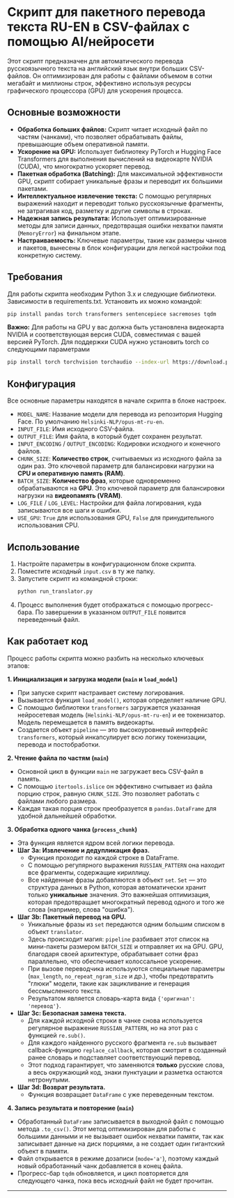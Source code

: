 # Скрипт для пакетного перевода текста RU-EN в CSV-файлах с помощью AI/нейросети

Этот скрипт предназначен для автоматического перевода русскоязычного текста на английский язык внутри больших CSV-файлов. Он оптимизирован для работы с файлами объемом в сотни мегабайт и миллионы строк, эффективно используя ресурсы графического процессора (GPU) для ускорения процесса.

## Основные возможности

* **Обработка больших файлов:** Скрипт читает исходный файл по частям (чанками), что позволяет обрабатывать файлы, превышающие объем оперативной памяти.
* **Ускорение на GPU:** Использует библиотеку PyTorch и Hugging Face Transformers для выполнения вычислений на видеокарте NVIDIA (CUDA), что многократно ускоряет перевод.
* **Пакетная обработка (Batching):** Для максимальной эффективности GPU, скрипт собирает уникальные фразы и переводит их большими пакетами.
* **Интеллектуальное извлечение текста:** С помощью регулярных выражений находит и переводит только русскоязычные фрагменты, не затрагивая код, разметку и другие символы в строках.
* **Надежная запись результата:** Использует оптимизированные методы для записи данных, предотвращая ошибки нехватки памяти (`MemoryError`) на финальном этапе.
* **Настраиваемость:** Ключевые параметры, такие как размеры чанков и пакетов, вынесены в блок конфигурации для легкой настройки под конкретную систему.

## Требования

Для работы скрипта необходим Python 3.x и следующие библиотеки. Зависимости в requirements.txt. Установить их можно командой:

```bash
pip install pandas torch transformers sentencepiece sacremoses tqdm
```
**Важно:** Для работы на GPU у вас должна быть установлена видеокарта NVIDIA и соответствующая версия CUDA, совместимая с вашей версией PyTorch. Для поддержки CUDA нужно установить torch со следующими параметрами
```bash
pip install torch torchvision torchaudio --index-url https://download.pytorch.org/whl/cu118
```

## Конфигурация

Все основные параметры находятся в начале скрипта в блоке настроек.

* `MODEL_NAME`: Название модели для перевода из репозитория Hugging Face. По умолчанию `Helsinki-NLP/opus-mt-ru-en`.
* `INPUT_FILE`: Имя исходного CSV-файла.
* `OUTPUT_FILE`: Имя файла, в который будет сохранен результат.
* `INPUT_ENCODING` / `OUTPUT_ENCODING`: Кодировки исходного и конечного файлов.
* `CHUNK_SIZE`: **Количество строк**, считываемых из исходного файла за один раз. Это ключевой параметр для балансировки нагрузки на **CPU и оперативную память (RAM)**.
* `BATCH_SIZE`: **Количество фраз**, которые одновременно обрабатываются на **GPU**. Это ключевой параметр для балансировки нагрузки на **видеопамять (VRAM)**.
* `LOG_FILE` / `LOG_LEVEL`: Настройки для файла логирования, куда записываются все шаги и ошибки.
* `USE_GPU`: `True` для использования GPU, `False` для принудительного использования CPU.

## Использование

1.  Настройте параметры в конфигурационном блоке скрипта.
2.  Поместите исходный `input.csv` в ту же папку.
3.  Запустите скрипт из командной строки:
    ```bash
    python run_translator.py
    ```
4.  Процесс выполнения будет отображаться с помощью прогресс-бара. По завершении в указанном `OUTPUT_FILE` появится переведенный файл.

## Как работает код

Процесс работы скрипта можно разбить на несколько ключевых этапов:

**1. Инициализация и загрузка модели (`main` и `load_model`)**
   - При запуске скрипт настраивает систему логирования.
   - Вызывается функция `load_model()`, которая определяет наличие GPU.
   - С помощью библиотеки `transformers` загружается указанная нейросетевая модель (`Helsinki-NLP/opus-mt-ru-en`) и ее токенизатор. Модель перемещается в память видеокарты.
   - Создается объект `pipeline` — это высокоуровневый интерфейс `transformers`, который инкапсулирует всю логику токенизации, перевода и постобработки.

**2. Чтение файла по частям (`main`)**
   - Основной цикл в функции `main` не загружает весь CSV-файл в память.
   - С помощью `itertools.islice` он эффективно считывает из файла порцию строк, равную `CHUNK_SIZE`. Это позволяет работать с файлами любого размера.
   - Каждая такая порция строк преобразуется в `pandas.DataFrame` для удобной дальнейшей обработки.

**3. Обработка одного чанка (`process_chunk`)**
   - Эта функция является ядром всей логики перевода.
   - **Шаг 3a: Извлечение и дедупликация фраз.**
     - Функция проходит по каждой строке в DataFrame.
     - С помощью регулярного выражения `RUSSIAN_PATTERN` она находит все фрагменты, содержащие кириллицу.
     - Все найденные фразы добавляются в объект `set`. `Set` — это структура данных в Python, которая автоматически хранит только **уникальные** значения. Это важнейшая оптимизация, которая предотвращает многократный перевод одного и того же слова (например, слова "ошибка").
   - **Шаг 3b: Пакетный перевод на GPU.**
     - Уникальные фразы из `set` передаются одним большим списком в объект `translator`.
     - Здесь происходит магия: `pipeline` разбивает этот список на мини-пакеты размером `BATCH_SIZE` и отправляет их на GPU. GPU, благодаря своей архитектуре, обрабатывает сотни фраз параллельно, что обеспечивает колоссальное ускорение.
     - При вызове переводчика используются специальные параметры (`max_length`, `no_repeat_ngram_size` и др.), чтобы предотвратить "глюки" модели, такие как зацикливание и генерация бессмысленного текста.
     - Результатом является словарь-карта вида `{'оригинал': 'перевод'}`.
   - **Шаг 3c: Безопасная замена текста.**
     - Для каждой исходной строки в чанке снова используется регулярное выражение `RUSSIAN_PATTERN`, но на этот раз с функцией `re.sub()`.
     - Для каждого найденного русского фрагмента `re.sub` вызывает callback-функцию `replace_callback`, которая смотрит в созданный ранее словарь и подставляет соответствующий перевод.
     - Этот подход гарантирует, что заменяются **только** русские слова, а весь окружающий код, знаки пунктуации и разметка остаются нетронутыми.
   - **Шаг 3d: Возврат результата.**
     - Функция возвращает `DataFrame` с уже переведенным текстом.

**4. Запись результата и повторение (`main`)**
   - Обработанный `DataFrame` записывается в выходной файл с помощью метода `.to_csv()`. Этот метод оптимизирован для работы с большими данными и не вызывает ошибок нехватки памяти, так как записывает данные на диск порциями, а не создает один гигантский объект в памяти.
   - Файл открывается в режиме дозаписи (`mode='a'`), поэтому каждый новый обработанный чанк добавляется в конец файла.
   - Прогресс-бар `tqdm` обновляется, и цикл повторяется для следующего чанка, пока весь исходный файл не будет прочитан.

---